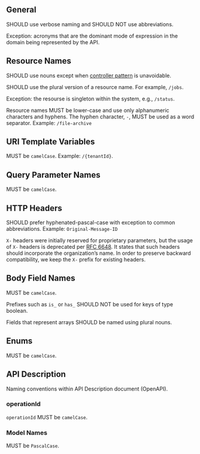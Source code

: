 ## General

SHOULD use verbose naming and SHOULD NOT use abbreviations.

Exception: acronyms that are the dominant mode of expression in the domain being represented by the API.


## Resource Names

SHOULD use nouns except when [controller pattern](patterns/controllers.md) is unavoidable.

SHOULD use the plural version of a resource name. For example, `/jobs`.

Exception: the resourse is singleton within the system, e.g., `/status`.

Resource names MUST be lower-case and use only alphanumeric characters and hyphens. The hyphen character, `-`, MUST be used as a word separator. Example: `/file-archive`


## URI Template Variables

MUST be `camelCase`. Example: `/{tenantId}`.


## Query Parameter Names

MUST be `camelCase`.


## HTTP Headers

SHOULD prefer hyphenated-pascal-case with exception to common abbreviations. Example: `Original-Message-ID`


`X-` headers were initially reserved for proprietary parameters, but the usage of `X-` headers is deprecated per [RFC 6648](https://tools.ietf.org/html/rfc6648). It states that such headers should incorporate the organization’s name. In order to preserve backward compatibility, we keep the `X-` prefix for existing headers.

## Body Field Names

MUST be `camelCase`.

Prefixes such as `is_` or `has_` SHOULD NOT be used for keys of type boolean.

Fields that represent arrays SHOULD be named using plural nouns.


## Enums

MUST be `camelCase`.


## API Description

Naming conventions within API Description document (OpenAPI).


### operationId

`operationId` MUST be `camelCase`.


### Model Names

MUST be `PascalCase`.
